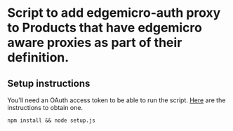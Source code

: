 # Script to add edgemicro-auth proxy to Products that have edgemicro aware proxies as part of their definition.
## Setup instructions

You'll need an OAuth access token to be able to run the script. [Here](https://docs.apigee.com/api-platform/system-administration/management-api-tokens#examples) are the instructions to obtain one.

```
npm install && node setup.js
``` 
